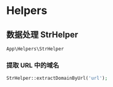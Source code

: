 # Helpers

## 数据处理 StrHelper

`App\Helpers\StrHelper`


### 提取 URL 中的域名

```php
StrHelper::extractDomainByUrl('url');
```